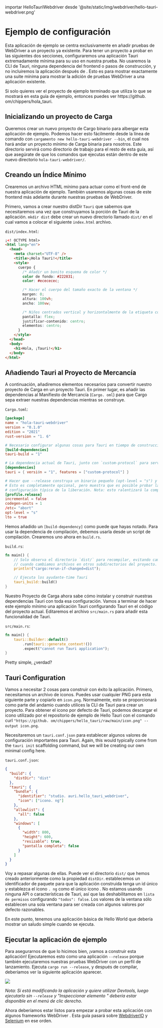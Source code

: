 importar HelloTauriWebdriver desde '@site/static/img/webdriver/hello-tauri-webdriver.png'

# Ejemplo de configuración

Esta aplicación de ejemplo se centra exclusivamente en añadir pruebas de WebDriver a un proyecto ya existente. Para tener un proyecto a probar en las siguientes dos secciones, configuraremos una aplicación Tauri extremadamente mínima para su uso en nuestra prueba. No usaremos la CLI de Tauri, ninguna dependencia del frontend o pasos de construcción, y no incluiremos la aplicación después de . Esto es para mostrar exactamente una suite mínima para mostrar la adición de pruebas WebDriver a una aplicación existente.

Si solo quieres ver el proyecto de ejemplo terminado que utiliza lo que se mostrará en esta guía de ejemplo, entonces puedes ver https://github. om/chippers/hola_tauri.

## Inicializando un proyecto de Carga

Queremos crear un nuevo proyecto de Cargo binario para albergar esta aplicación de ejemplo. Podemos hacer esto fácilmente desde la línea de comando con `cargamento new hello-tauri-webdriver --bin`, el cual nos hará andar un proyecto mínimo de Carga binaria para nosotros. Este directorio servirá como directorio de trabajo para el resto de esta guía, así que asegúrate de que los comandos que ejecutas están dentro de este nuevo directorio `hola-tauri-webdriver/`.

## Creando un Índice Mínimo

Crearemos un archivo HTML mínimo para actuar como el front-end de nuestra aplicación de ejemplo. También usaremos algunas cosas de este frontend más adelante durante nuestras pruebas de WebDriver.

Primero, vamos a crear nuestro distDir `Tauri` que sabemos que necesitaremos una vez que construyamos la porción de Tauri de la aplicación. `mkdir dist` debe crear un nuevo directorio llamado `dist/` en el cual vamos a colocar el siguiente `index.html` archivo.

`dist/index.html`:

```html
¡<! OCTYPE html>
<html lang="en">
  <head>
    <meta charset="UTF-8" />
    <title>¡Hola Tauri!</title>
    <style>
      cuerpo {
        /* Añadir un bonito esquema de color */
        color de fondo: #222831;
        color: #ecececec;

        /* Hacer el cuerpo del tamaño exacto de la ventana */
        margen: 0;
        altura: 100vh;
        ancho: 100vw;

        /* Niños centrados vertical y horizontalmente de la etiqueta corpóreo */
        pantalla: flex;
        justificar-contenido: centro;
        elementos: centro;
      }
    </style>
  </head>
  <body>
    <h1>Hola, ¡Tauri!</h1>
  </body>
</html>
```

## Añadiendo Tauri al Proyecto de Mercancía

A continuación, añadiremos elementos necesarios para convertir nuestro proyecto de Carga en un proyecto Tauri. En primer lugar, es añadir las dependencias al Manifiesto de Mercancía (`Cargo. oml`) para que Cargo sepa extraer nuestras dependencias mientras se construye.

`Cargo.toml`:

```toml
[package]
name = "hola-tauri-webdriver"
version = "0.1.0"
edition = "2021"
rust-version = "1. 6"

# Necesario configurar algunas cosas para Tauri en tiempo de construcción
[build-dependencies]
tauri-build = "1"

# La dependencia actual de Tauri, junto con `custom-protocol` para servir las páginas.
[dependencies]
tauri = { versión = "1", features = ["custom-protocol"] }

# Hacer que --release construya un binario pequeño (opt-level = "s") y rápido (lto = true).
# Esto es completamente opcional, pero muestra que es posible probar la aplicación tan cerca de la
# configuración típica de la liberación. Nota: esto ralentizará la compilación.
[profile.release]
incremental = false
codegen-units = 1
/etc= "abort"
opt-level = "s"
lto = true
```

Hemos añadido un `[build-dependency]` como puede que hayas notado. Para usar la dependencia de compilación, debemos usarla desde un script de compilación. Crearemos uno ahora en `build.rs`.

`build.rs`:

```rust
fn main() {
    // Solo observa el directorio `dist/` para recompilar, evitando cambios innecesarios
    // cuando cambiamos archivos en otros subdirectorios del proyecto.
    println!("cargo:rerun-if-changed=dist");

    // Ejecuta los ayudante-time Tauri
    tauri_build::build()
}
```

Nuestro Proyecto de Carga ahora sabe cómo instalar y construir nuestras dependencias Tauri con toda esa configuración. Vamos a terminar de hacer este ejemplo mínimo una aplicación Tauri configurando Tauri en el código del proyecto actual. Editaremos el archivo `src/main.rs` para añadir esta funcionalidad de Tauri.

`src/main.rs`:

```rust
fn main() {
    tauri::Builder::default()
        .run(tauri::generate_context!())
        .expect("cannot run Tauri application");
}
```

Pretty simple, ¿verdad?

## Tauri Configuration

Vamos a necesitar 2 cosas para construir con éxito la aplicación. Primero, necesitamos un archivo de iconos. Puedes usar cualquier PNG para esta siguiente parte y copiarlo en `icon.png`. Normalmente, esto se proporcionará como parte del andamio cuando utilices la CLI de Tauri para crear un proyecto. Para obtener el icono por defecto de Tauri, podemos descargar el icono utilizado por el repositorio de ejemplo de Hello Tauri con el comando curl `"https://github. om/chippers/hello_tauri/raw/main/icon.png" --output icon.png`.

Necesitaremos un `tauri.conf.json` para establecer algunos valores de configuración importantes para Tauri. Again, this would typically come from the `tauri init` scaffolding command, but we will be creating our own minimal config here.

`tauri.conf.json`:

```json
{
  "build": {
    "distDir": "dist"
  },
  "tauri": {
    "bundle": {
      "identifier": "studio. auri.hello_tauri_webdriver",
      "icon": ["icono. ng"]
    },
    "allowlist": {
      "all": false
    },
    "windows": [
      {
        "width": 800,
        "height": 600,
        "resizable": true,
        "pantalla completa": false
      }
    ]
  }
}
```

Voy a repasar algunas de ellas. Puede ver el directorio `dist/` que hemos creado anteriormente como la propiedad `distDir`. establecemos un identificador de paquete para que la aplicación construida tenga un id único y establezca el icono `. ng` como el único icono . No estamos usando ninguna API o características de Tauri, así que las deshabilitamos en `lista de permisos` configurando `"todos": false`. Los valores de la ventana sólo establecen una sola ventana para ser creada con algunos valores por defecto razonables.

En este punto, tenemos una aplicación básica de Hello World que debería mostrar un saludo simple cuando se ejecuta.

## Ejecutar la aplicación de ejemplo

Para asegurarnos de que lo hicimos bien, ¡vamos a construir esta aplicación! Ejecutaremos esto como una aplicación `--release` porque también ejecutaremos nuestras pruebas WebDriver con un perfil de lanzamiento. Ejecuta `cargo run --release`, y después de compilar, deberíamos ver la siguiente aplicación aparecer.

<div style={{textAlign: 'center'}}>
  <img src={HelloTauriWebdriver}/>
</div>

_Nota: Si está modificando la aplicación y quiere utilizar Devtools, luego ejecutarlo sin `--release` y "Inspeccionar elemento " debería estar disponible en el menú de clic derecho._

Ahora deberíamos estar listos para empezar a probar esta aplicación con algunos frameworks WebDriver . Esta guía pasará sobre [WebdriverIO](webdriverio) y [Selenium](selenium) en ese orden.

